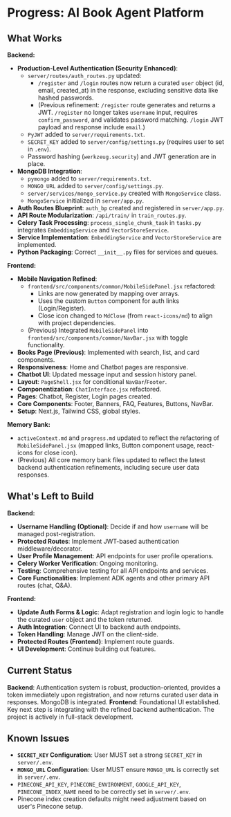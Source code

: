 # Progress: AI Book Agent Platform

## What Works

**Backend:**

- **Production-Level Authentication (Security Enhanced)**:
  - `server/routes/auth_routes.py` updated:
    - `/register` and `/login` routes now return a curated `user` object (id, email, created_at) in the response, excluding sensitive data like hashed passwords.
    - (Previous refinement: `/register` route generates and returns a JWT. `/register` no longer takes `username` input, requires `confirm_password`, and validates password matching. `/login` JWT payload and response include `email`.)
  - `PyJWT` added to `server/requirements.txt`.
  - `SECRET_KEY` added to `server/config/settings.py` (requires user to set in `.env`).
  - Password hashing (`werkzeug.security`) and JWT generation are in place.
- **MongoDB Integration**:
  - `pymongo` added to `server/requirements.txt`.
  - `MONGO_URL` added to `server/config/settings.py`.
  - `server/services/mongo_service.py` created with `MongoService` class.
  - `MongoService` initialized in `server/app.py`.
- **Auth Routes Blueprint**: `auth_bp` created and registered in `server/app.py`.
- **API Route Modularization**: `/api/train/` in `train_routes.py`.
- **Celery Task Processing**: `process_single_chunk_task` in `tasks.py` integrates `EmbeddingService` and `VectorStoreService`.
- **Service Implementation**: `EmbeddingService` and `VectorStoreService` are implemented.
- **Python Packaging**: Correct `__init__.py` files for services and queues.

**Frontend:**

- **Mobile Navigation Refined**:
  - `frontend/src/components/common/MobileSidePanel.jsx` refactored:
    - Links are now generated by mapping over arrays.
    - Uses the custom `Button` component for auth links (Login/Register).
    - Close icon changed to `MdClose` (from `react-icons/md`) to align with project dependencies.
  - (Previous) Integrated `MobileSidePanel` into `frontend/src/components/common/NavBar.jsx` with toggle functionality.
- **Books Page (Previous)**: Implemented with search, list, and card components.
- **Responsiveness**: Home and Chatbot pages are responsive.
- **Chatbot UI**: Updated message input and session history panel.
- **Layout**: `PageShell.jsx` for conditional `NavBar`/`Footer`.
- **Componentization**: `ChatInterface.jsx` refactored.
- **Pages**: Chatbot, Register, Login pages created.
- **Core Components**: Footer, Banners, FAQ, Features, Buttons, NavBar.
- **Setup**: Next.js, Tailwind CSS, global styles.

**Memory Bank:**

- `activeContext.md` and `progress.md` updated to reflect the refactoring of `MobileSidePanel.jsx` (mapped links, Button component usage, react-icons for close icon).
- (Previous) All core memory bank files updated to reflect the latest backend authentication refinements, including secure user data responses.

## What's Left to Build

**Backend:**

- **Username Handling (Optional)**: Decide if and how `username` will be managed post-registration.
- **Protected Routes**: Implement JWT-based authentication middleware/decorator.
- **User Profile Management**: API endpoints for user profile operations.
- **Celery Worker Verification**: Ongoing monitoring.
- **Testing**: Comprehensive testing for all API endpoints and services.
- **Core Functionalities**: Implement ADK agents and other primary API routes (chat, Q&A).

**Frontend:**

- **Update Auth Forms & Logic**: Adapt registration and login logic to handle the curated `user` object and the token returned.
- **Auth Integration**: Connect UI to backend auth endpoints.
- **Token Handling**: Manage JWT on the client-side.
- **Protected Routes (Frontend)**: Implement route guards.
- **UI Development**: Continue building out features.

## Current Status

**Backend**: Authentication system is robust, production-oriented, provides a token immediately upon registration, and now returns curated user data in responses. MongoDB is integrated.
**Frontend**: Foundational UI established. Key next step is integrating with the refined backend authentication.
The project is actively in full-stack development.

## Known Issues

- **`SECRET_KEY` Configuration**: User MUST set a strong `SECRET_KEY` in `server/.env`.
- **`MONGO_URL` Configuration**: User MUST ensure `MONGO_URL` is correctly set in `server/.env`.
- `PINECONE_API_KEY`, `PINECONE_ENVIRONMENT`, `GOOGLE_API_KEY`, `PINECONE_INDEX_NAME` need to be correctly set in `server/.env`.
- Pinecone index creation defaults might need adjustment based on user's Pinecone setup.
